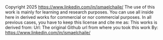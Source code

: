 Copyright 2025 https://www.linkedin.com/in/ismaelchaile/
The use of this work is mainly for learning and research purposes.
You can use all inside here in derived works for commercial or nor commercial purposes.
In all previous cases, you have to keep this license and cite me as:
This works is derived from:
Url: The original Github url from where you took this work
By: https://www.linkedin.com/in/ismaelchaile/